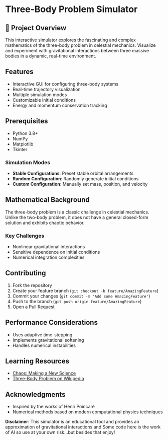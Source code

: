 # Three-Body Problem Simulator

## 🌌 Project Overview

This interactive simulator explores the fascinating and complex mathematics of the three-body problem in celestial mechanics. Visualize and experiment with gravitational interactions between three massive bodies in a dynamic, real-time environment.

## Features

- Interactive GUI for configuring three-body systems
- Real-time trajectory visualization
- Multiple simulation modes
- Customizable initial conditions
- Energy and momentum conservation tracking

## Prerequisites

- Python 3.8+
- NumPy
- Matplotlib
- Tkinter

### Simulation Modes

- **Stable Configurations**: Preset stable orbital arrangements
- **Random Configuration**: Randomly generate initial conditions
- **Custom Configuration**: Manually set mass, position, and velocity

## Mathematical Background

The three-body problem is a classic challenge in celestial mechanics. Unlike the two-body problem, it does not have a general closed-form solution and exhibits chaotic behavior.

### Key Challenges

- Nonlinear gravitational interactions
- Sensitive dependence on initial conditions
- Numerical integration complexities

## Contributing

1. Fork the repository
2. Create your feature branch (`git checkout -b feature/AmazingFeature`)
3. Commit your changes (`git commit -m 'Add some AmazingFeature'`)
4. Push to the branch (`git push origin feature/AmazingFeature`)
5. Open a Pull Request

## Performance Considerations

- Uses adaptive time-stepping
- Implements gravitational softening
- Handles numerical instabilities

## Learning Resources

- [Chaos: Making a New Science](https://www.goodreads.com/book/show/64341.Chaos)
- [Three-Body Problem on Wikipedia](https://en.wikipedia.org/wiki/Three-body_problem)

## Acknowledgments

- Inspired by the works of Henri Poincaré
- Numerical methods based on modern computational physics techniques

**Disclaimer**: This simulator is an educational tool and provides an approximation of gravitational interactions and Some code here is the work of AI so use at your own risk...but besides that enjoy!